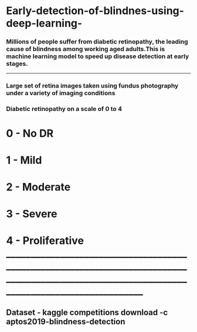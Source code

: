 # Early-detection-of-blindnes-using-deep-learning-

### Millions of people suffer from diabetic retinopathy, the leading cause of blindness among working aged adults.This is  machine learning model to speed up disease detection at early stages.

___________________________________________________________________________________________________________________________________________

### Large set of retina images taken using fundus photography under a variety of imaging conditions
### Diabetic retinopathy on a scale of 0 to 4
# 0 - No DR
# 1 - Mild
# 2 - Moderate
# 3 - Severe
# 4 - Proliferative ___________________________________________________________________________________________________________________________________________

## Dataset - kaggle competitions download -c aptos2019-blindness-detection
